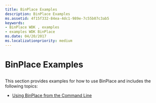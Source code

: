 ```yaml
---
title: BinPlace Examples
description: BinPlace Examples
ms.assetid: 4f15f332-84ea-4dc1-989e-7c55b07c3ab5
keywords:
- BinPlace WDK , examples
- examples WDK BinPlace
ms.date: 04/20/2017
ms.localizationpriority: medium
---
```


# BinPlace Examples


## <span id="ddk_binplace_examples_tools"></span><span id="DDK_BINPLACE_EXAMPLES_TOOLS"></span>


This section provides examples for how to use BinPlace and includes the following topics:

-   [Using BinPlace from the Command Line](using-binplace-from-the-command-line.md)

 

 





